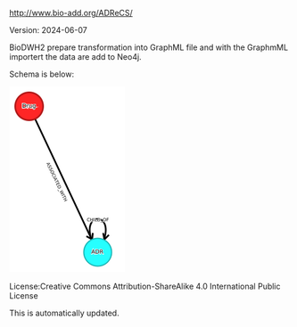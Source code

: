 http://www.bio-add.org/ADReCS/

Version: 2024-06-07

BioDWH2 prepare transformation into GraphML file and with the GraphmML importert the data are add to Neo4j.

Schema is below:

![er_diagram](schema.png)

License:Creative Commons Attribution-ShareAlike 4.0 International Public License

This is automatically updated.